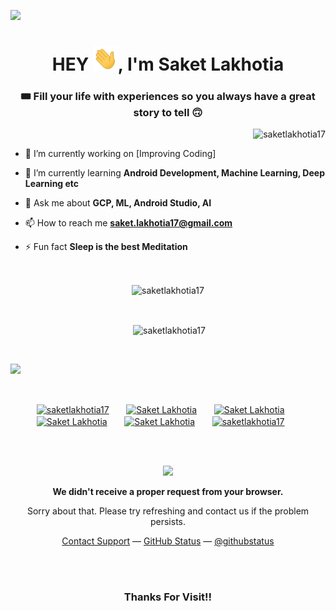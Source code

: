 <!-- NEW STUFF -->

![](https://github.com/saketlakhotia17/saketlakhotia17/blob/main/demo/Github%20.png)
<h1 align="center">HEY <img src="https://raw.githubusercontent.com/ABSphreak/ABSphreak/master/gifs/Hi.gif" width="40px">, I'm Saket Lakhotia</h1>
<h3 align="center">🎟️ Fill your life with experiences so you always have a great story to tell 🙃</h3>


<p align="right"> <img src="https://komarev.com/ghpvc/?username=saketlakhotia17" alt="saketlakhotia17" /> </p>

- 🔭 I’m currently working on [Improving Coding]

- 🌱 I’m currently learning **Android Development, Machine Learning, Deep Learning etc**

- 💬 Ask me about **GCP, ML, Android Studio, AI**

- 📫 How to reach me **saket.lakhotia17@gmail.com**

- ⚡ Fun fact **Sleep is the best Meditation**


</br>
<p align="center"><img align="center" src="https://github-readme-stats.vercel.app/api/top-langs/?username=saketlakhotia17&show_icons=true&title_color=fff&icon_color=79ff97&text_color=9f9f9f&bg_color=0d1116&langs_count=10&layout=compact&hide=html" alt="saketlakhotia17" /></p>

</br>

<p align="center">&nbsp;<img align="center" src="https://github-readme-stats.vercel.app/api?username=saketlakhotia17&show_icons=true&title_color=fff&icon_color=79ff97&text_color=9f9f9f&bg_color=0d1116&count_private=true)" alt="saketlakhotia17" /></p>

</br>

![](https://activity-graph.herokuapp.com/graph?username=saketlakhotia17&title_color=fff&icon_color=79ff97&text_color=9f9f9f&bg_color=0d1116)

</br>

<p align="center">
<a href="https://twitter.com/saketlakhotia17" target="blank"><img align="center" src="https://cdn.jsdelivr.net/npm/simple-icons@3.0.1/icons/twitter.svg" alt="saketlakhotia17" height="30" width="30" /></a>&nbsp;&nbsp;&nbsp;&nbsp;&nbsp;&nbsp;
<a href="https://www.linkedin.com/in/saket-lakhotia-428a57168/" target="blank"><img align="center" src="https://cdn.jsdelivr.net/npm/simple-icons@3.0.1/icons/linkedin.svg" alt="Saket Lakhotia" height="30" width="30" /></a>&nbsp;&nbsp;&nbsp;&nbsp;&nbsp;&nbsp;
<a href="https://api.whatsapp.com/send/?phone=%2B919403192635&text&app_absent=0" target="blank"><img align="center" src="https://cdn.jsdelivr.net/npm/simple-icons@3.0.1/icons/whatsapp.svg" alt="Saket Lakhotia" height="30" width="30" /></a>&nbsp;&nbsp;&nbsp;&nbsp;&nbsp;&nbsp;
<a href="https://dribbble.com/SAKET17/" target="blank"><img align="center" src="https://cdn.jsdelivr.net/npm/simple-icons@3.0.1/icons/dribbble.svg" alt="Saket Lakhotia" height="30" width="30" /></a>&nbsp;&nbsp;&nbsp;&nbsp;&nbsp;&nbsp;
<a href="mailto:saket.lakhotia17@gmail.com?subject=Hello/" target="blank"><img align="center" src="https://cdn.jsdelivr.net/npm/simple-icons@3.0.1/icons/gmail.svg" alt="Saket Lakhotia" height="30" width="30" /></a>&nbsp;&nbsp;&nbsp;&nbsp;&nbsp;&nbsp;
<a href="https://www.instagram.com/saketlakhotia17/" target="blank"><img align="center" src="https://cdn.jsdelivr.net/npm/simple-icons@3.0.1/icons/instagram.svg" alt="saketlakhotia17" height="30" width="30" /></a>&nbsp;&nbsp;&nbsp;&nbsp;&nbsp;&nbsp;
</p>




<br>
<br>

<p align="center">
	<img width="40" src="https://github.githubassets.com/images/spinners/octocat-spinner-64.gif">
<p align="center"><strong>We didn't receive a proper request from your browser.</strong></p>
<p align="center">Sorry about that. Please try refreshing and contact us if the problem persists.</p>
<p align="center">
	<a href="https://saketlakhotia17.github.io/">Contact Support</a> —
	<a href="https://saketlakhotia17.github.io/">GitHub Status</a> —
	<a href="https://saketlakhotia17.github.io/">@githubstatus</a>
</p>
<p></p>
<p></p>
</p>

<br>
<br>
<h3 align="center">Thanks For Visit!! </h3>
<!-- EXTRA STUFF -->

<!-- <p align="left"><img src="https://devicons.github.io/devicon/devicon.git/icons/android/android-original-wordmark.svg" alt="android" width="40" height="40"/> <img src="https://devicons.github.io/devicon/devicon.git/icons/c/c-original.svg" alt="c" width="40" height="40"/> <img src="https://devicons.github.io/devicon/devicon.git/icons/cplusplus/cplusplus-original.svg" alt="cplusplus" width="40" height="40"/> <img src="https://devicons.github.io/devicon/devicon.git/icons/csharp/csharp-original.svg" alt="csharp" width="40" height="40"/> <img src="https://devicons.github.io/devicon/devicon.git/icons/css3/css3-original-wordmark.svg" alt="css3" width="40" height="40"/> <img src="https://www.vectorlogo.zone/logos/dartlang/dartlang-icon.svg" alt="dart" width="40" height="40"/> <img src="https://www.vectorlogo.zone/logos/firebase/firebase-icon.svg" alt="firebase" width="40" height="40"/> <img src="https://www.vectorlogo.zone/logos/flutterio/flutterio-icon.svg" alt="flutter" width="40" height="40"/> <img src="https://www.vectorlogo.zone/logos/gatsbyjs/gatsbyjs-icon.svg" alt="gastby" width="40" height="40"/> <img src="https://www.vectorlogo.zone/logos/git-scm/git-scm-icon.svg" alt="git" width="40" height="40"/> <img src="https://devicons.github.io/devicon/devicon.git/icons/html5/html5-original-wordmark.svg" alt="html5" width="40" height="40"/> <img src="https://devicons.github.io/devicon/devicon.git/icons/java/java-original-wordmark.svg" alt="java" width="40" height="40"/> <img src="https://devicons.github.io/devicon/devicon.git/icons/linux/linux-original.svg" alt="linux" width="40" height="40"/> <img src="https://devicons.github.io/devicon/devicon.git/icons/mysql/mysql-original-wordmark.svg" alt="mysql" width="40" height="40"/> <img src="https://devicons.github.io/devicon/devicon.git/icons/photoshop/photoshop-plain.svg" alt="photoshop" width="40" height="40"/> <img src="https://devicons.github.io/devicon/devicon.git/icons/python/python-original.svg" alt="python" width="40" height="40"/></p>
<p align="center">&nbsp;<img align="center" src="https://github-readme-stats.vercel.app/api?username=saketlakhotia17&show_icons=true" alt="saketlakhotia17" /></p>
<p align="center"><img align="center" src="https://github-readme-stats.vercel.app/api/top-langs/?username=saketlakhotia17&langs_count=10&layout=compact&hide=html" alt="saketlakhotia17" /></p>
-->
